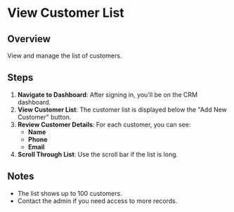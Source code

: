 # View Customer List

## Overview

View and manage the list of customers.

## Steps

1. **Navigate to Dashboard**: After signing in, you'll be on the CRM dashboard.
2. **View Customer List**: The customer list is displayed below the "Add New Customer" button.
3. **Review Customer Details**: For each customer, you can see:
   - **Name**
   - **Phone**
   - **Email**
4. **Scroll Through List**: Use the scroll bar if the list is long.

## Notes

- The list shows up to 100 customers.
- Contact the admin if you need access to more records.
